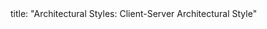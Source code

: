 <frontmatter>
title: "Architectural Styles: Client-Server Architectural Style"
</frontmatter>

<include src="container-index-body.md" boilerplate />